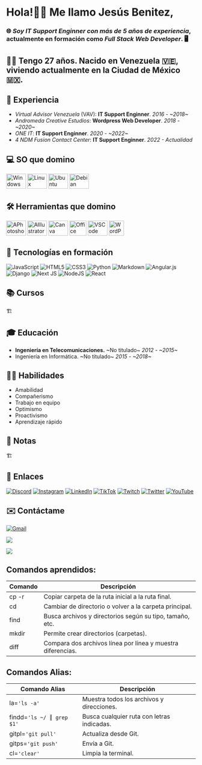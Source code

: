 # Hola!👋🏼 Me llamo **Jesús Benitez**,
### 🌐 _Soy **IT Support Enginner** con más de **5 años de experiencia**_, actualmente en formación como _**Full Stack Web Developer**_. 🖥
## 🧔🏻 Tengo **27 años**. Nacido en **Venezuela** 🇻🇪, viviendo actualmente en la **Ciudad de México** 🇲🇽.

## 💼 Experiencia
  + _Virtual Advisor Venezuela_ (VAV): **IT Support Enginner**. _2016 - ~2018~_
  + _Andromeda Creative Estudios_: **Wordpress Web Developer**. _2018 - ~2020~_
  + _ONE IT_: **IT Support Enginner**. _2020 - ~2022~_
  + _4 NDM Fusion Contact Center_: **IT Support Enginner**. _2022 - Actualidad_

## 💻 SO que domino
<div align="left">
  <img src="https://cdn.jsdelivr.net/gh/devicons/devicon/icons/windows8/windows8-original.svg" height="40" width="52" alt="Windows"/>
  <img src="https://cdn.jsdelivr.net/gh/devicons/devicon/icons/linux/linux-original.svg" height="40" width="52" alt="Linux"/>
  <img src="https://cdn.jsdelivr.net/gh/devicons/devicon/icons/ubuntu/ubuntu-plain.svg" height="40" width="52" alt="Ubuntu"/>
  <img src="https://cdn.jsdelivr.net/gh/devicons/devicon/icons/debian/debian-original.svg" height="40" width="52" alt="Debian"/>
</div>

## 🛠️ Herramientas que domino
<div align="left">
  <img src="https://cdn.jsdelivr.net/gh/devicons/devicon/icons/photoshop/photoshop-plain.svg" height="40" width="52" alt="APhotoshop"/>
  <img src="https://cdn.jsdelivr.net/gh/devicons/devicon/icons/illustrator/illustrator-plain.svg" height="40" width="52" alt="AIllustrator"/>
  <img src="https://cdn.jsdelivr.net/gh/devicons/devicon/icons/canva/canva-original.svg" height="40" width="52" alt="Canva"/>
  <img src="https://cdn-icons-png.flaticon.com/512/732/732222.png" height="40" width="45" alt="Office"/>
  <img src="https://cdn.jsdelivr.net/gh/devicons/devicon/icons/vscode/vscode-original.svg" height="40" width="52" alt="VSCode"/>
  <img src="https://cdn-icons-png.flaticon.com/512/174/174881.png" height="40" width="40" alt="WordPress"/>
</div>

## 🚀 Tecnologías en formación
  ![JavaScript](https://img.shields.io/badge/javascript-%23323330.svg?style=for-the-badge&logo=javascript&logoColor=%23F7DF1E) 
  ![HTML5](https://img.shields.io/badge/html5-%23E34F26.svg?style=for-the-badge&logo=html5&logoColor=white) 
  ![CSS3](https://img.shields.io/badge/css3-%231572B6.svg?style=for-the-badge&logo=css3&logoColor=white) 
  ![Python](https://img.shields.io/badge/python-3670A0?style=for-the-badge&logo=python&logoColor=ffdd54) 
  ![Markdown](https://img.shields.io/badge/markdown-%23000000.svg?style=for-the-badge&logo=markdown&logoColor=white) 
  ![Angular.js](https://img.shields.io/badge/angular.js-%23E23237.svg?style=for-the-badge&logo=angularjs&logoColor=white) 
  ![Django](https://img.shields.io/badge/django-%23092E20.svg?style=for-the-badge&logo=django&logoColor=white) 
  ![Next JS](https://img.shields.io/badge/Next-black?style=for-the-badge&logo=next.js&logoColor=white) 
  ![NodeJS](https://img.shields.io/badge/node.js-6DA55F?style=for-the-badge&logo=node.js&logoColor=white) 
  ![React](https://img.shields.io/badge/react-%2320232a.svg?style=for-the-badge&logo=react&logoColor=%2361DAFB)

## 📚 Cursos
🏗️

## 🎓 Educación
  + **Ingeniería en Telecomunicaciones.** ~No titulado~  _2012 - ~2015~_
  + Ingeniería en Informática. ~No titulado~ _2015 - ~2018~_

## 🦸‍♂️ Habilidades
  + Amabilidad
  + Compañerismo
  + Trabajo en equipo
  + Optimismo
  + Proactivismo
  + Aprendizaje rápido
  
## 📝 Notas
🏗️

## 🔗 Enlaces
  [![Discord](https://img.shields.io/badge/Discord-%237289DA.svg?logo=discord&logoColor=white)](https://discord.gg/IDKJesBen#9115)
  [![Instagram](https://img.shields.io/badge/Instagram-%23E4405F.svg?logo=Instagram&logoColor=white)](https://instagram.com/idkjesben)
  [![LinkedIn](https://img.shields.io/badge/LinkedIn-%230077B5.svg?logo=linkedin&logoColor=white)](https://linkedin.com/in/jesus-benite-z)
  [![TikTok](https://img.shields.io/badge/TikTok-%23000000.svg?logo=TikTok&logoColor=white)](https://tiktok.com/@idkjesben)
  [![Twitch](https://img.shields.io/badge/Twitch-%239146FF.svg?logo=Twitch&logoColor=white)](https://twitch.tv/idkjesben1)
  [![Twitter](https://img.shields.io/badge/Twitter-%231DA1F2.svg?logo=Twitter&logoColor=white)](https://twitter.com/idkjesben)
  [![YouTube](https://img.shields.io/badge/YouTube-%23FF0000.svg?logo=YouTube&logoColor=white)](https://youtube.com/@idkjesben)

## ✉️ Contáctame
  [![Gmail](https://raw.githubusercontent.com/maurodesouza/profile-readme-generator/master/src/assets/icons/social/gmail/default.svg)](mailto:jesusalbertobr95@gmail.com) 

![](https://quotes-github-readme.vercel.app/api?type=horizontal&theme=radical)

![](https://visitcount.itsvg.in/api?id=idkjesben&icon=0&color=0)

## Comandos aprendidos:

  | Comando | Descripción                                                 |
  | ------  | ------                                                      |
  | cp -r   | Copiar carpeta de la ruta inicial a la ruta final.          |
  | cd      | Cambiar de directorio o volver a la carpeta principal.      |
  | find    | Busca archivos y directorios según su tipo, tamaño, etc.    |
  | mkdir   | Permite crear directorios (carpetas).                       |
  | diff    | Compara dos archivos línea por línea y muestra diferencias. |

## Comandos Alias:

  | Comando Alias                 | Descripción                                 |
  | ------                        | ------                                      |
  | la=```'ls -a'```              | Muestra todos los archivos y direcciones.   |
  | findd=```'ls ~/ ║ grep $1'``` | Busca cualquier ruta con letras indicadas.  |
  | gitpl=```'git pull'```        | Actualiza desde Git.                        |
  | gitps=```'git push'```        | Envía a Git.                                |
  | cl=```'clear'```              | Limpia la terminal.                         |

